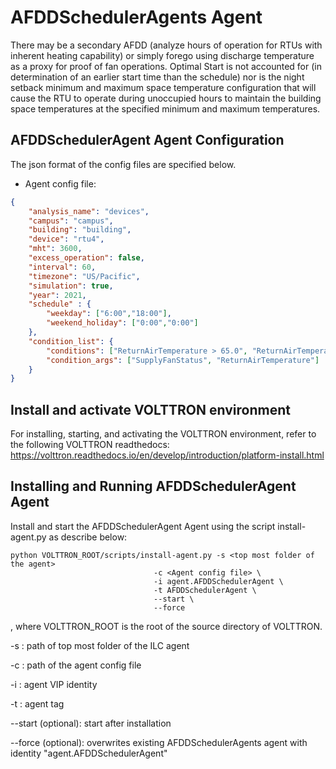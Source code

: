 # AFDDSchedulerAgents Agent
There may be a secondary AFDD
(analyze hours of operation for RTUs with inherent heating capability) or simply forego using discharge
temperature as a proxy for proof of fan operations. Optimal Start is not accounted for 
(in determination of an earlier start time than the schedule) nor is the night setback
minimum and maximum space temperature configuration that will cause the RTU to operate during
unoccupied hours to maintain the building space temperatures at the specified minimum and maximum temperatures.

## AFDDSchedulerAgent Agent Configuration

The json format of the config files are specified below. 

*  Agent config file:

```json
{
    "analysis_name": "devices",
    "campus": "campus",
    "building": "building",
    "device": "rtu4",
    "mht": 3600,
    "excess_operation": false,
    "interval": 60,
    "timezone": "US/Pacific",
    "simulation": true,
    "year": 2021,
    "schedule" : {
        "weekday": ["6:00","18:00"],
        "weekend_holiday": ["0:00","0:00"]
    },
    "condition_list": {
        "conditions": ["ReturnAirTemperature > 65.0", "ReturnAirTemperature < 75.0", "SupplyFanStatus"],
        "condition_args": ["SupplyFanStatus", "ReturnAirTemperature"]
    }
}
````

## Install and activate VOLTTRON environment
For installing, starting, and activating the VOLTTRON environment, refer to the following VOLTTRON readthedocs: 
https://volttron.readthedocs.io/en/develop/introduction/platform-install.html

## Installing and Running AFDDSchedulerAgent Agent
Install and start the AFDDSchedulerAgent Agent using the script install-agent.py as describe below:

```
python VOLTTRON_ROOT/scripts/install-agent.py -s <top most folder of the agent> 
                                -c <Agent config file> \
                                -i agent.AFDDSchedulerAgent \
                                -t AFDDSchedulerAgent \
                                --start \
                                --force
```
, where VOLTTRON_ROOT is the root of the source directory of VOLTTRON.

-s : path of top most folder of the ILC agent

-c : path of the agent config file

-i : agent VIP identity

-t : agent tag
 
--start (optional): start after installation

--force (optional): overwrites existing AFDDSchedulerAgents agent with identity "agent.AFDDSchedulerAgent" 


